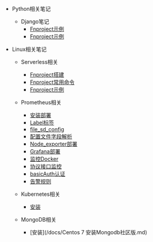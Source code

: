 <!-- _sidebar.md -->

* Python相关笔记
  * Django笔记
    * [Fnproject示例](/docs/ServerLess学习笔记-搭建FN示例.md)
    * [Fnproject示例](/docs/ServerLess学习笔记-搭建FN示例.md)
  
* Linux相关笔记
  * Serverless相关
    * [Fnproject搭建](/docs/ServerLess学习笔记-Fnproject搭建.md)
    * [Fnproject常用命令](/docs/ServerLess学习笔记-Fnproject常用命令.md)
    * [Fnproject示例](/docs/ServerLess学习笔记-搭建FN示例.md)
    
  * Prometheus相关
    * [安装部署](/docs/Prometheus笔记-安装.md)
    * [Label标签](/docs/Prometheus笔记-Label标签.md)
    * [file_sd_config](/docs/Prometheus笔记-file_sd_config.md)
    * [配置文件字段解析](/docs/Prometheus笔记-配置文件字段解析.md)
    * [Node_exporter部署](/docs/Prometheus笔记-安装Node_exporter.md)
    * [Grafana部署](/docs/Prometheus笔记-Grafana可视化.md)
    * [监控Docker](/docs/Prometheus笔记-监控docker容器.md)
    * [协议接口监控](/docs/Prometheus笔记-安装blackbox_exporter.md)
    * [basicAuth认证](/docs/Prometheus笔记-设置Basic_auth登录校验.md)
    * [告警规则](/docs/Prometheus笔记-告警规则配置.md)
  
  * Kubernetes相关
    * [安装](/docs/Kubernetes学习笔记-安装.md)
    
  * MongoDB相关
  
    * [安装](/docs/Centos 7 安装Mongodb社区版.md)